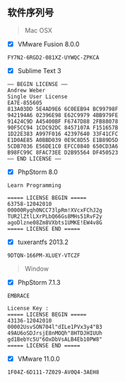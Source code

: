 ﻿
## 软件序列号

> Mac OSX

- [x] VMware Fusion 8.0.0

```
FY7N2-6RGD2-081XZ-UYWQC-ZPKCA
```

- [x] Sublime Text 3

```
—– BEGIN LICENSE —–
Andrew Weber
Single User License
EA7E-855605
813A03DD 5E4AD9E6 6C0EEB94 BC99798F
942194A6 02396E98 E62C9979 4BB979FE
91424C9D A45400BF F6747D88 2FB88078
90F5CC94 1CDC92DC 8457107A F151657B
1D22E383 A997F016 42397640 33F41CFC
E1D0AE85 A0BBD039 0E9C8D55 E1B89D5D
5CDB7036 E56DE1C0 EFCC0840 650CD3A6
B98FC99C 8FAC73EE D2B95564 DF450523
—— END LICENSE ——
```

- [x] PhpStorm 8.0

```
Learn Programming

===== LICENSE BEGIN =====
63758-12042010
00000Ryqh0NCC73lpRm!XVcxFChJ2g
TUR2lZtlLXrPLbQ66Gs8MHs51RvF2y
agoDlzne08Zm8VXbts1UMKE!EW4v8G
===== LICENSE END =====
```

- [x] tuxerantfs 2013.2

```
9DTQN-166PM-XLUEY-VTCZF
```

> Window

- [x] PhpStorm 7.1.3

```
EMBRACE

License Key :
===== LICENSE BEGIN =====
43136-12042010
00002UsvSON704l"dILe1PVx3y4"B3
49AU6oSDJrsjE8nMOQh"8HTDJHIUUh
gd1BebYc5U"6OxDbVsALB4Eb10PW8"
===== LICENSE END =====
```

- [x] VMware 11.0.0 

```
1F04Z-6D111-7Z029-AV0Q4-3AEH8
```

